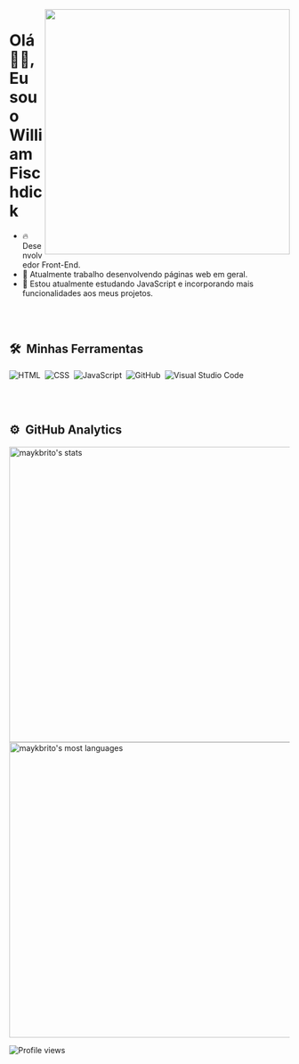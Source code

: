 <img align="right" height="440em" src="https://github.com/WilliamFischdick/ModeloVitrine/blob/main/avatargithub.png?raw=true"/>
<h1 align="left">Olá 👋🏻, Eu sou o William Fischdick</h1>


- 🔥 Desenvolvedor Front-End.
- 🔭 Atualmente trabalho desenvolvendo páginas web em geral.
- 🌱 Estou atualmente estudando JavaScript e incorporando mais funcionalidades aos meus projetos.

<br><br>

## 🛠 &nbsp;Minhas Ferramentas

![HTML](https://img.shields.io/badge/-HTML-05122A?style=flat&logo=HTML5)&nbsp;
![CSS](https://img.shields.io/badge/-CSS-05122A?style=flat&logo=CSS3&logoColor=1572B6)&nbsp;
![JavaScript](https://img.shields.io/badge/-JavaScript-05122A?style=flat&logo=javascript)&nbsp;
![GitHub](https://img.shields.io/badge/-GitHub-05122A?style=flat&logo=github)&nbsp;
![Visual Studio Code](https://img.shields.io/badge/-Visual%20Studio%20Code-05122A?style=flat&logo=visual-studio-code&logoColor=007ACC)&nbsp;

<br><br>

## ⚙️ &nbsp;GitHub Analytics
<p align="left">
<img width="530em" src="https://github-readme-stats.vercel.app/api?username=WilliamFischdick&show_icons=true&theme=vision-friendly-dark" alt="maykbrito's stats"/>
<img width="530em" src="https://github-readme-stats.vercel.app/api/top-langs/?username=WilliamFischdick&layout=compact&theme=vision-friendly-dark" alt="maykbrito's most languages"/>
</p>
<p align="left"> <img src="https://komarev.com/ghpvc/?username=WilliamFischdick&color=yellow" alt="Profile views" /> </p>
<br><br>
